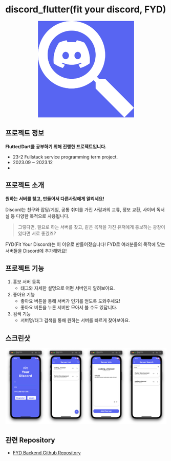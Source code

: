 # discord_flutter(fit your discord, FYD)

<p align="center"><img src="img/Logo.png" height="300px", width="300px"></p>

## 프로젝트 정보

**Flutter/Dart를 공부하기 위해 진행한 프로젝트입니다.**

- 23-2 Fullstack service programming term project.
- 2023.09 ~ 2023.12
-

## 프로젝트 소개

**원하는 서버를 찾고, 만들어서 다른사람에게 알리세요!**

Discord는 친구와 잡담/게임, 공통 취미를 가진 사람과의 교류, 정보 교환, 사이버 독서실 등 다양한 목적으로 사용됩니다.

> 그렇다면, 필요로 하는 서버를 찾고, 같은 목적을 가진 유저에게 홍보하는 광장이 있다면 서로 좋겠죠?

FYD(Fit Your Discord)는 이 이유로 만들어졌습니다! FYD로 여러분들의 목적에 맞는 서버들을 Discord에 추가해봐요!

## 프로젝트 기능

1. 홍보 서버 등록
   - 태그와 자세한 설명으로 어떤 서버인지 알려보아요.
2. 좋아요 기능
   - 좋아요 버튼을 통해 서버가 인기를 얻도록 도와주세요!
   - 좋아요 버튼을 누른 서버만 모아서 볼 수도 있답니다.
3. 검색 기능
   - 서버명/태그 검색을 통해 원하는 서버를 빠르게 찾아보아요.

## 스크린샷

![FYD_Screenshot](img/FYD_Screenshot.png)

## 관련 Repository

- [FYD Backend Github Repository](https://github.com/DevLeti/fyd-backend)
